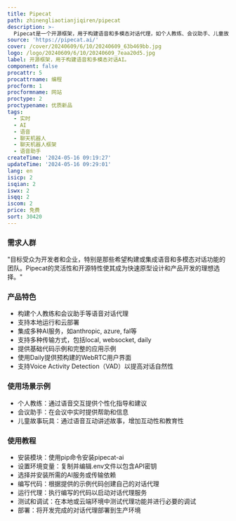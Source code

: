 ```yaml
---
title: Pipecat
path: zhinengliaotianjiqiren/pipecat
description: >-
  Pipecat是一个开源框架，用于构建语音和多模态对话代理，如个人教练、会议助手、儿童故事玩具、客户支持机器人、接待流程和机智的社交伴侣。它支持本地运行，并可迁移到云端，集成了多种AI服务和传输方式，具有高度的可定制性和扩展性。
source: 'https://pipecat.ai/'
cover: /cover/20240609/6/10/20240609_63b469bb.jpg
logo: /logo/20240609/6/10/20240609_7eaa20d5.jpg
label: 开源框架，用于构建语音和多模态对话AI。
component: false
procattr: 5
procattrname: 编程
procform: 1
procformname: 网站
proctype: 2
proctypename: 优质新品
tags:
  - 实时
  - AI
  - 语音
  - 聊天机器人
  - 聊天机器人框架
  - 语音助手
createTime: '2024-05-16 09:19:27'
updateTime: '2024-05-16 09:29:01'
lang: en
isicp: 2
isqian: 2
iswx: 2
isqq: 2
iscom: 2
price: 免费
sort: 30420
---
```




### 需求人群
"目标受众为开发者和企业，特别是那些希望构建或集成语音和多模态对话功能的团队。Pipecat的灵活性和开源特性使其成为快速原型设计和产品开发的理想选择。"

### 产品特色
* 构建个人教练和会议助手等语音对话代理
* 支持本地运行和云部署
* 集成多种AI服务，如anthropic, azure, fal等
* 支持多种传输方式，包括local, websocket, daily
* 提供基础代码示例和完整的应用示例
* 使用Daily提供预构建的WebRTC用户界面
* 支持Voice Activity Detection（VAD）以提高对话自然性

### 使用场景示例
* 个人教练：通过语音交互提供个性化指导和建议
* 会议助手：在会议中实时提供帮助和信息
* 儿童故事玩具：通过语音互动讲述故事，增加互动性和教育性

### 使用教程
* 安装模块：使用pip命令安装pipecat-ai
* 设置环境变量：复制并编辑.env文件以包含API密钥
* 选择并安装所需的AI服务或传输依赖
* 编写代码：根据提供的示例代码创建自己的对话代理
* 运行代理：执行编写的代码以启动对话代理服务
* 测试和调试：在本地或云端环境中测试代理功能并进行必要的调试
* 部署：将开发完成的对话代理部署到生产环境

  
